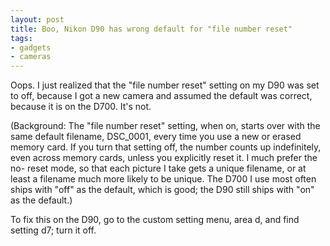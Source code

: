 ```yaml
---
layout: post
title: Boo, Nikon D90 has wrong default for "file number reset"
tags:
- gadgets
- cameras
---
```

Oops. I just realized that the "file number reset" setting on my D90 was set
to off, because I got a new camera and assumed the default was correct,
because it is on the D700. It's not.

(Background: The "file number reset" setting, when on, starts over with the
same default filename, DSC_0001, every time you use a new or erased memory
card. If you turn that setting off, the number counts up indefinitely, even
across memory cards, unless you explicitly reset it. I much prefer the no-
reset mode, so that each picture I take gets a unique filename, or at least a
filename much more likely to be unique. The D700 I use most often ships with
"off" as the default, which is good; the D90 still ships with "on" as the
default.)

To fix this on the D90, go to the custom setting menu, area d, and find
setting d7; turn it off.

